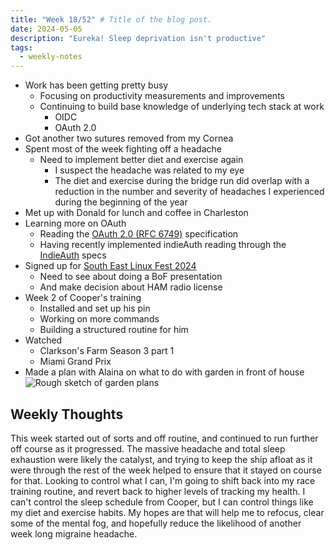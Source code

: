```yaml
---
title: "Week 18/52" # Title of the blog post.
date: 2024-05-05
description: "Eureka! Sleep deprivation isn't productive"
tags:
  - weekly-notes
---
```


* Work has been getting pretty busy
  * Focusing on productivity measurements and improvements
  * Continuing to build base knowledge of underlying tech stack at work
    * OIDC
    * OAuth 2.0
* Got another two sutures removed from my Cornea
* Spent most of the week fighting off a headache
  * Need to implement better diet and exercise again
    * I suspect the headache was related to my eye
    * The diet and exercise during the bridge run did overlap with a reduction in the number and severity of headaches I experienced during the beginning of the year
* Met up with Donald for lunch and coffee in Charleston
* Learning more on OAuth
  * Reading the [OAuth 2.0 (RFC 6749)](https://datatracker.ietf.org/doc/html/rfc6749) specification
  * Having recently implemented indieAuth reading through the [IndieAuth](https://indieauth.spec.indieweb.org/#author-s-note) specs
* Signed up for [South East Linux Fest 2024](https://southeastlinuxfest.org/)
  * Need to see about doing a BoF presentation
  * And make decision about HAM radio license
* Week 2 of Cooper's training
  * Installed and set up his pin
  * Working on more commands 
  * Building a structured routine for him
* Watched
  * Clarkson's Farm Season 3 part 1
  * Miami Grand Prix
* Made a plan with Alaina on what to do with garden in front of house
![Rough sketch of garden plans](/images/notes/2024/garden-sketch.png)

## Weekly Thoughts

This week started out of sorts and off routine, and continued to run further off course as it progressed. The massive headache and total sleep exhaustion were likely the catalyst, and trying to keep the ship afloat as it were through the rest of the week helped to ensure that it stayed on course for that. Looking to control what I can, I'm going to shift back into my race training routine, and revert back to higher levels of tracking my health. I can't control the sleep schedule from Cooper, but I can control things like my diet and exercise habits. My hopes are that will help me to refocus, clear some of the mental fog, and hopefully reduce the likelihood of another week long migraine headache.